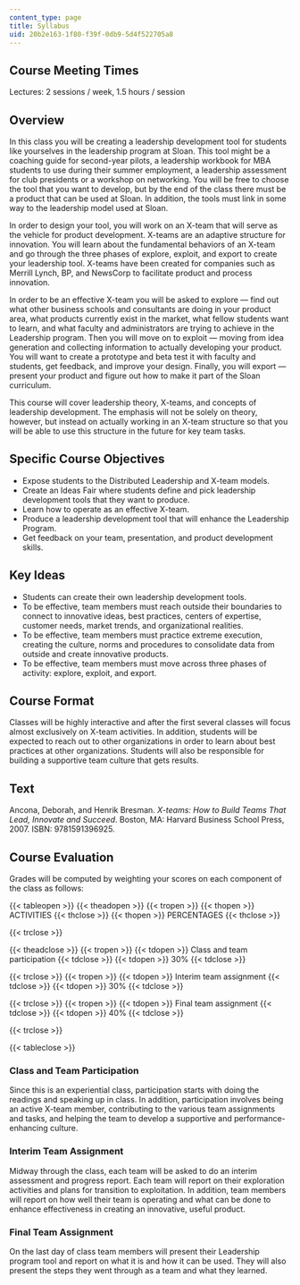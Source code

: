 ```yaml
---
content_type: page
title: Syllabus
uid: 20b2e163-1f80-f39f-0db9-5d4f522705a8
---
```


Course Meeting Times
--------------------

Lectures: 2 sessions / week, 1.5 hours / session

Overview
--------

In this class you will be creating a leadership development tool for students like yourselves in the leadership program at Sloan. This tool might be a coaching guide for second-year pilots, a leadership workbook for MBA students to use during their summer employment, a leadership assessment for club presidents or a workshop on networking. You will be free to choose the tool that you want to develop, but by the end of the class there must be a product that can be used at Sloan. In addition, the tools must link in some way to the leadership model used at Sloan.

In order to design your tool, you will work on an X-team that will serve as the vehicle for product development. X-teams are an adaptive structure for innovation. You will learn about the fundamental behaviors of an X-team and go through the three phases of explore, exploit, and export to create your leadership tool. X-teams have been created for companies such as Merrill Lynch, BP, and NewsCorp to facilitate product and process innovation.

In order to be an effective X-team you will be asked to explore — find out what other business schools and consultants are doing in your product area, what products currently exist in the market, what fellow students want to learn, and what faculty and administrators are trying to achieve in the Leadership program. Then you will move on to exploit — moving from idea generation and collecting information to actually developing your product. You will want to create a prototype and beta test it with faculty and students, get feedback, and improve your design. Finally, you will export — present your product and figure out how to make it part of the Sloan curriculum.

This course will cover leadership theory, X-teams, and concepts of leadership development. The emphasis will not be solely on theory, however, but instead on actually working in an X-team structure so that you will be able to use this structure in the future for key team tasks.

Specific Course Objectives
--------------------------

*   Expose students to the Distributed Leadership and X-team models.
*   Create an Ideas Fair where students define and pick leadership development tools that they want to produce.
*   Learn how to operate as an effective X-team.
*   Produce a leadership development tool that will enhance the Leadership Program.
*   Get feedback on your team, presentation, and product development skills.

Key Ideas
---------

*   Students can create their own leadership development tools.
*   To be effective, team members must reach outside their boundaries to connect to innovative ideas, best practices, centers of expertise, customer needs, market trends, and organizational realities.
*   To be effective, team members must practice extreme execution, creating the culture, norms and procedures to consolidate data from outside and create innovative products.
*   To be effective, team members must move across three phases of activity: explore, exploit, and export.

Course Format
-------------

Classes will be highly interactive and after the first several classes will focus almost exclusively on X-team activities. In addition, students will be expected to reach out to other organizations in order to learn about best practices at other organizations. Students will also be responsible for building a supportive team culture that gets results.

Text
----

Ancona, Deborah, and Henrik Bresman. _X-teams: How to Build Teams That Lead, Innovate and Succeed_. Boston, MA: Harvard Business School Press, 2007. ISBN: 9781591396925.

Course Evaluation
-----------------

Grades will be computed by weighting your scores on each component of the class as follows:

{{< tableopen >}}
{{< theadopen >}}
{{< tropen >}}
{{< thopen >}}
ACTIVITIES
{{< thclose >}}
{{< thopen >}}
PERCENTAGES
{{< thclose >}}

{{< trclose >}}

{{< theadclose >}}
{{< tropen >}}
{{< tdopen >}}
Class and team participation
{{< tdclose >}}
{{< tdopen >}}
30%
{{< tdclose >}}

{{< trclose >}}
{{< tropen >}}
{{< tdopen >}}
Interim team assignment
{{< tdclose >}}
{{< tdopen >}}
30%
{{< tdclose >}}

{{< trclose >}}
{{< tropen >}}
{{< tdopen >}}
Final team assignment
{{< tdclose >}}
{{< tdopen >}}
40%
{{< tdclose >}}

{{< trclose >}}

{{< tableclose >}}

### Class and Team Participation

Since this is an experiential class, participation starts with doing the readings and speaking up in class. In addition, participation involves being an active X-team member, contributing to the various team assignments and tasks, and helping the team to develop a supportive and performance-enhancing culture.

### Interim Team Assignment

Midway through the class, each team will be asked to do an interim assessment and progress report. Each team will report on their exploration activities and plans for transition to exploitation. In addition, team members will report on how well their team is operating and what can be done to enhance effectiveness in creating an innovative, useful product.

### Final Team Assignment

On the last day of class team members will present their Leadership program tool and report on what it is and how it can be used. They will also present the steps they went through as a team and what they learned.